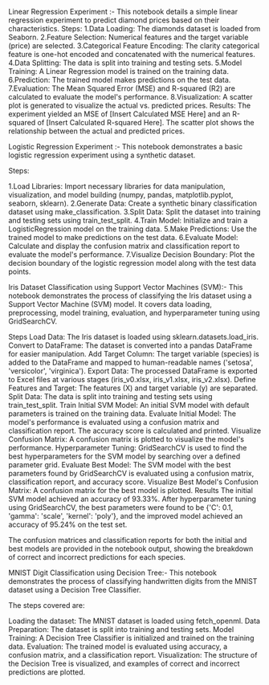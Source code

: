 Linear Regression Experiment :-
This notebook details a simple linear regression experiment to predict diamond prices based on their characteristics.
Steps:
   1.Data Loading: The diamonds dataset is loaded from Seaborn.
   2.Feature Selection: Numerical features and the target variable (price) are selected.
   3.Categorical Feature Encoding: The clarity categorical feature is one-hot encoded and concatenated with the numerical features.
   4.Data Splitting: The data is split into training and testing sets.
   5.Model Training: A Linear Regression model is trained on the training data.
   6.Prediction: The trained model makes predictions on the test data.
   7.Evaluation: The Mean Squared Error (MSE) and R-squared (R2) are calculated to evaluate the model's performance.
   8.Visualization: A scatter plot is generated to visualize the actual vs. predicted prices.
Results:
   The experiment yielded an MSE of [Insert Calculated MSE Here] and an R-squared of [Insert Calculated R-squared Here]. The scatter plot shows the relationship between the actual and predicted prices.

Logistic Regression Experiment :-
This notebook demonstrates a basic logistic regression experiment using a synthetic dataset.

Steps:

  1.Load Libraries: Import necessary libraries for data manipulation, visualization, and model building (numpy, pandas,             matplotlib.pyplot, seaborn, sklearn).
  2.Generate Data: Create a synthetic binary classification dataset using make_classification.
  3.Split Data: Split the dataset into training and testing sets using train_test_split.
  4.Train Model: Initialize and train a LogisticRegression model on the training data.
  5.Make Predictions: Use the trained model to make predictions on the test data.
  6.Evaluate Model: Calculate and display the confusion matrix and classification report to evaluate the model's performance.
  7.Visualize Decision Boundary: Plot the decision boundary of the logistic regression model along with the test data points.

Iris Dataset Classification using Support Vector Machines (SVM):-
This notebook demonstrates the process of classifying the Iris dataset using a Support Vector Machine (SVM) model. It covers data loading, preprocessing, model training, evaluation, and hyperparameter tuning using GridSearchCV.

Steps
Load Data: The Iris dataset is loaded using sklearn.datasets.load_iris.
Convert to DataFrame: The dataset is converted into a pandas DataFrame for easier manipulation.
Add Target Column: The target variable (species) is added to the DataFrame and mapped to human-readable names ('setosa', 'versicolor', 'virginica').
Export Data: The processed DataFrame is exported to Excel files at various stages (iris_v0.xlsx, iris_v1.xlsx, iris_v2.xlsx).
Define Features and Target: The features (X) and target variable (y) are separated.
Split Data: The data is split into training and testing sets using train_test_split.
Train Initial SVM Model: An initial SVM model with default parameters is trained on the training data.
Evaluate Initial Model: The model's performance is evaluated using a confusion matrix and classification report. The accuracy score is calculated and printed.
Visualize Confusion Matrix: A confusion matrix is plotted to visualize the model's performance.
Hyperparameter Tuning: GridSearchCV is used to find the best hyperparameters for the SVM model by searching over a defined parameter grid.
Evaluate Best Model: The SVM model with the best parameters found by GridSearchCV is evaluated using a confusion matrix, classification report, and accuracy score.
Visualize Best Model's Confusion Matrix: A confusion matrix for the best model is plotted.
Results
The initial SVM model achieved an accuracy of 93.33%. After hyperparameter tuning using GridSearchCV, the best parameters were found to be {'C': 0.1, 'gamma': 'scale', 'kernel': 'poly'}, and the improved model achieved an accuracy of 95.24% on the test set.

The confusion matrices and classification reports for both the initial and best models are provided in the notebook output, showing the breakdown of correct and incorrect predictions for each species.


MNIST Digit Classification using Decision Tree:-
This notebook demonstrates the process of classifying handwritten digits from the MNIST dataset using a Decision Tree Classifier.

The steps covered are:

Loading the dataset: The MNIST dataset is loaded using fetch_openml.
Data Preparation: The dataset is split into training and testing sets.
Model Training: A Decision Tree Classifier is initialized and trained on the training data.
Evaluation: The trained model is evaluated using accuracy, a confusion matrix, and a classification report.
Visualization: The structure of the Decision Tree is visualized, and examples of correct and incorrect predictions are plotted.
